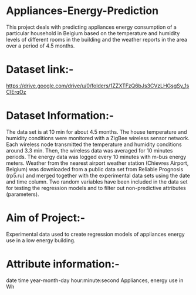 # Appliances-Energy-Prediction
This project deals with predicting appliances energy consumption of a particular household in Belgium based on the temperature and humidity levels of different rooms in the building and the weather reports in the area over a period of 4.5 months.
# Dataset link:-
https://drive.google.com/drive/u/0/folders/1ZZXTFzQ6bJs3CVzLHGsgSy_1sCIErqOz
# Dataset Information:-
The data set is at 10 min for about 4.5 months. The house temperature and humidity conditions were monitored with a ZigBee wireless sensor network. Each wireless node transmitted the temperature and humidity conditions around 3.3 min. Then, the wireless data was averaged for 10 minutes periods. The energy data was logged every 10 minutes with m-bus energy meters. Weather from the nearest airport weather station (Chievres Airport, Belgium) was downloaded from a public data set from Reliable Prognosis (rp5.ru) and merged together with the experimental data sets using the date and time column. Two random variables have been included in the data set for testing the regression models and to filter out non-predictive attributes (parameters).
# Aim of Project:-
Experimental data used to create regression models of appliances energy use in a low energy building.
# Attribute information:-
date time year-month-day hour:minute:second
Appliances, energy use in Wh

